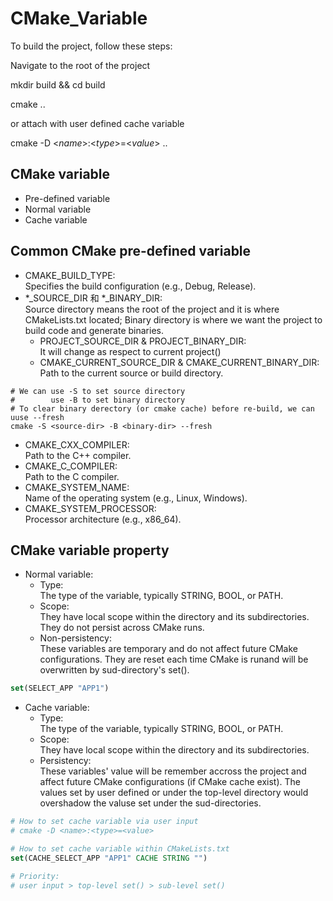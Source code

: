# CMake_Variable
To build the project, follow these steps:

Navigate to the root of the project

mkdir build && cd build

cmake ..

or attach with user defined cache variable

cmake -D <_name_>:<_type_>=<_value_> ..

## CMake variable
- Pre-defined variable
- Normal variable
- Cache variable


## Common CMake pre-defined variable
- CMAKE_BUILD_TYPE: \
Specifies the build configuration (e.g., Debug, Release).
- *_SOURCE_DIR 和 *_BINARY_DIR: \
Source directory means the root of the project and it is where CMakeLists.txt located; Binary directory is where we want the project to build code and generate binaries.
    * PROJECT_SOURCE_DIR & PROJECT_BINARY_DIR: \
    It will change as respect to current project()
    * CMAKE_CURRENT_SOURCE_DIR & CMAKE_CURRENT_BINARY_DIR: \
    Path to the current source or build directory.
```console
# We can use -S to set source directory
#        use -B to set binary directory
# To clear binary derectory (or cmake cache) before re-build, we can uuse --fresh
cmake -S <source-dir> -B <binary-dir> --fresh
```
- CMAKE_CXX_COMPILER: \
Path to the C++ compiler.
- CMAKE_C_COMPILER: \
Path to the C compiler.
- CMAKE_SYSTEM_NAME: \
Name of the operating system (e.g., Linux, Windows).
- CMAKE_SYSTEM_PROCESSOR: \
Processor architecture (e.g., x86_64).

## CMake variable property
- Normal variable:
    * Type: \
    The type of the variable, typically STRING, BOOL, or PATH. 
    * Scope: \
    They have local scope within the directory and its subdirectories. They do not persist across CMake runs.
    * Non-persistency: \
    These variables are temporary and do not affect future CMake configurations. They are reset each time CMake is runand will be overwritten by sud-directory's set().
```cmake
set(SELECT_APP "APP1")
```
- Cache variable:
    * Type: \
    The type of the variable, typically STRING, BOOL, or PATH. 
    * Scope: \
    They have local scope within the directory and its subdirectories.
    * Persistency: \
    These variables' value will be remember accross the project and affect future CMake configurations (if CMake cache exist). The values set by user defined or under the top-level directory would overshadow the valuse set under the sud-directories. 
```cmake
# How to set cache variable via user input
# cmake -D <name>:<type>=<value>

# How to set cache variable within CMakeLists.txt
set(CACHE_SELECT_APP "APP1" CACHE STRING "")

# Priority:
# user input > top-level set() > sub-level set()
```

